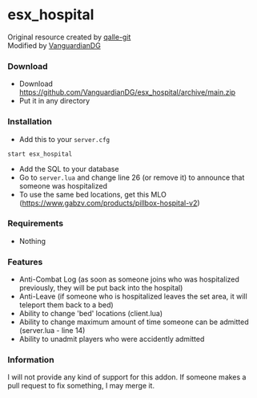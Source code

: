 # esx_hospital
Original resource created by [qalle-git](https://github.com/qalle-git/esx-qalle-jail)  
Modified by [VanguardianDG](https://github.com/VanguardianDG)

### Download
- Download https://github.com/VanguardianDG/esx_hospital/archive/main.zip
- Put it in any directory

### Installation
- Add this to your `server.cfg`

```
start esx_hospital
```

- Add the SQL to your database
- Go to `server.lua` and change line 26 (or remove it) to announce that someone was hospitalized
- To use the same bed locations, get this MLO (https://www.gabzv.com/products/pillbox-hospital-v2)

### Requirements
- Nothing

### Features
- Anti-Combat Log (as soon as someone joins who was hospitalized previously, they will be put back into the hospital)
- Anti-Leave (if someone who is hospitalized leaves the set area, it will teleport them back to a bed)
- Ability to change 'bed' locations (client.lua)
- Ability to change maximum amount of time someone can be admitted (server.lua - line 14)
- Ability to unadmit players who were accidently admitted

### Information
I will not provide any kind of support for this addon. If someone makes a pull request to fix something, I may merge it.
